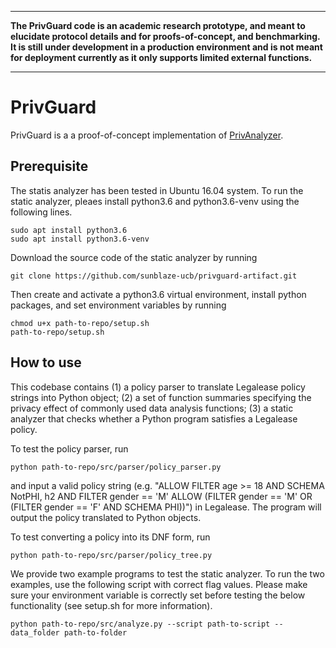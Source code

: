 ----------------------------------------------------------------

**The PrivGuard code is an academic research prototype, and meant to elucidate protocol details and for proofs-of-concept, and benchmarking. It is still under development in a production environment and is not meant for deployment currently as it only supports limited external functions.**

----------------------------------------------------------------

# PrivGuard

PrivGuard is a a proof-of-concept implementation of [PrivAnalyzer](https://wanglun1996.github.io/publication/poly19.pdf).

## Prerequisite

The statis analyzer has been tested in Ubuntu 16.04 system. To run the static analyzer, pleaes install python3.6 and python3.6-venv using the following lines.

```
sudo apt install python3.6
sudo apt install python3.6-venv
```

Download the source code of the static analyzer by running

```
git clone https://github.com/sunblaze-ucb/privguard-artifact.git
```

Then create and activate a python3.6 virtual environment, install python packages, and set environment variables by running

```
chmod u+x path-to-repo/setup.sh
path-to-repo/setup.sh
```

## How to use

This codebase contains (1) a policy parser to translate Legalease policy strings into Python object; (2) a set of function summaries specifying the privacy effect of commonly used data analysis functions; (3) a static analyzer that checks whether a Python program satisfies a Legalease policy.

To test the policy parser, run

```
python path-to-repo/src/parser/policy_parser.py
```

and input a valid policy string (e.g. "ALLOW FILTER age >= 18 AND SCHEMA NotPHI, h2 AND FILTER gender == 'M' ALLOW (FILTER gender == 'M' OR (FILTER gender == 'F' AND SCHEMA PHI))") in Legalease. The program will output the policy translated to Python objects.

To test converting a policy into its DNF form, run

```
python path-to-repo/src/parser/policy_tree.py
```

We provide two example programs to test the static analyzer. To run the two examples, use the following script with correct flag values. Please make sure your environment variable is correctly set before testing the below functionality (see setup.sh for more information).

```
python path-to-repo/src/analyze.py --script path-to-script --data_folder path-to-folder
``` 
